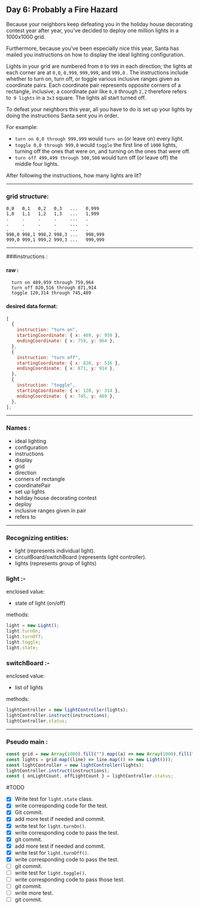 ## Day 6: Probably a Fire Hazard

Because your neighbors keep defeating you in the holiday house decorating contest year after year, you've decided to deploy one million lights in a 1000x1000 grid.

Furthermore, because you've been especially nice this year, Santa has mailed you instructions on how to display the ideal lighting configuration.

Lights in your grid are numbered from `0` to `999` in each direction; the lights at each corner are at `0,0`, `0,999`, `999,999`, and `999,0` . The instructions include whether to turn on, turn off, or toggle various inclusive ranges given as coordinate pairs. Each coordinate pair represents opposite corners of a rectangle, inclusive; a coordinate pair like `0,0` through `2,2` therefore refers to` 9 lights` in a `3x3` square. The lights all start turned off.

To defeat your neighbors this year, all you have to do is set up your lights by doing the instructions Santa sent you in order.

For example:

- `turn on 0,0 through 999,999` would `turn on` (or leave on) every light.
- `toggle 0,0 through 999,0` would `toggle` the first line of `1000` lights, turning off the ones that were on, and turning on the ones that were off.
- `turn off 499,499 through 500,500` would turn off (or leave off) the middle four lights.

After following the instructions, how many lights are lit?

---

### grid structure:

```
0,0   0,1   0,2   0,3   ...   0,999
1,0   1,1   1,2   1,3   ...   1,999
.     .     .     .     ...   .
.     .     .     .     ...   .
.     .     .     .     ...   .
998,0 998,1 998,2 998,3 ...   998,999
999,0 999,1 999,2 999,3 ...   999,999
```

---

###instructions :

#### raw :

```
  turn on 489,959 through 759,964
  turn off 820,516 through 871,914
  toggle 120,314 through 745,489
```

#### desired data format:

```js
[
  {
    instruction: "turn on",
    startingCoordinate: { x: 489, y: 959 },
    endingCoordinate: { x: 759, y: 964 },
  },
  {
    instruction: "turn off",
    startingCoordinate: { x: 820, y: 516 },
    endingCoordinate: { x: 871, y: 914 },
  },
  {
    instruction: "toggle",
    startingCoordinate: { x: 120, y: 314 },
    endingCoordinate: { x: 745, y: 489 },
  },
];
```

---

### Names :

- ideal lighting
- configuration
- instructions
- display
- grid
- direction
- corners of rectangle
- coordinatePair
- set up lights
- holiday house decorating contest
- deploy
- inclusive ranges given in pair
- refers to

---

### Recognizing entities:

- light (represents individual light).
- circuitBoard/switchBoard (represents light controller).
- lights (represents group of lights)

### light :-

enclosed value:

- state of light (on/off)

methods:

```js
light = new Light();
light.turnOn;
light.turnOff;
light.toggle;
light.state;
```

### switchBoard :-

enclosed value:

- list of lights

methods:

```js
lightController = new lightController(lights);
lightController.instruct(instructions);
lightController.status;
```

---

### Pseudo main :

```js
const grid = new Array(1000).fill("").map((a) => new Array(1000).fill(""));
const lights = grid.map((line) => line.map(() => new Light()));
const lightController = new lightController(lights);
lightController.instruct(instructions);
const { onLightCount, offLightCount } = lightController.status;
```
#TODO

- [x] Write test for `light.state` class.
- [x] write corresponding code for the test.
- [x] Git commit.
- [x] add more test if needed and commit.
- [x] write test for `light.turnOn()`.
- [x] write corresponding code to pass the test.
- [x] git commit.
- [x] add more test if needed and commit.
- [x] write test for `light.turnOff()`.
- [x] write corresponding code to pass the test.
- [ ] git commit.
- [ ] write test for `light.toggle()`.
- [ ] write corresponding code to pass those test.
- [ ] git commit.
- [ ] write more test.
- [ ] git commit.